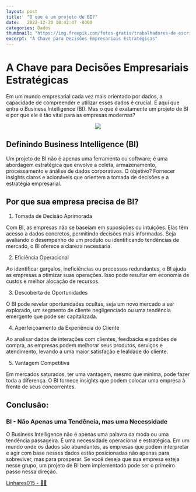 ```yaml
---
layout: post
title:  "O que é um projeto de BI?"
date:   2022-12-30 18:42:47 -0300
categories: Dados
thumbnail: "https://img.freepik.com/fotos-gratis/trabalhadores-de-escritorio-usando-graficos-de-financas_23-2150408661.jpg?w=740&t=st=1694352687~exp=1694353287~hmac=1d5d4a5cfba1823dfe5431172e7893879f0ad8f283bb18ca6d1ec46418e941ce"
excerpt: "A Chave para Decisões Empresariais Estratégicas"
---
```

# A Chave para Decisões Empresariais Estratégicas

Em um mundo empresarial cada vez mais orientado por dados, a capacidade de compreender e utilizar esses dados é crucial. É aqui que entra o Business Intelligence (BI). Mas o que é exatamente um projeto de BI e por que ele é tão vital para as empresas modernas?

<p align="center">
  <img src="https://img.freepik.com/fotos-gratis/trabalhadores-de-escritorio-usando-graficos-de-financas_23-2150408661.jpg?w=740&t=st=1694352687~exp=1694353287~hmac=1d5d4a5cfba1823dfe5431172e7893879f0ad8f283bb18ca6d1ec46418e941ce">
</p>

## Definindo Business Intelligence (BI)

Um projeto de BI não é apenas uma ferramenta ou software; é uma abordagem estratégica que envolve a coleta, armazenamento, processamento e análise de dados corporativos. O objetivo? Fornecer insights claros e acionáveis que orientem a tomada de decisões e a estratégia empresarial.

## Por que sua empresa precisa de BI?

1. Tomada de Decisão Aprimorada

Com BI, as empresas não se baseiam em suposições ou intuições. Elas têm acesso a dados concretos, permitindo decisões mais informadas. Seja avaliando o desempenho de um produto ou identificando tendências de mercado, o BI oferece a clareza necessária.

2. Eficiência Operacional

Ao identificar gargalos, ineficiências ou processos redundantes, o BI ajuda as empresas a otimizar suas operações. Isso pode resultar em economia de custos e melhor alocação de recursos.

3. Descoberta de Oportunidades

O BI pode revelar oportunidades ocultas, seja um novo mercado a ser explorado, um segmento de cliente negligenciado ou uma tendência emergente que pode ser capitalizada.

4. Aperfeiçoamento da Experiência do Cliente

Ao analisar dados de interações com clientes, feedbacks e padrões de compra, as empresas podem melhorar seus produtos, serviços e atendimento, levando a uma maior satisfação e lealdade do cliente.

5. Vantagem Competitiva

Em mercados saturados, ter uma vantagem, mesmo que mínima, pode fazer toda a diferença. O BI fornece insights que podem colocar uma empresa à frente de seus concorrentes.

## Conclusão: 

### BI - Não Apenas uma Tendência, mas uma Necessidade

O Business Intelligence não é apenas uma palavra da moda ou uma tendência passageira. É uma necessidade operacional e estratégica. Em um mundo onde os dados são abundantes, as empresas que podem interpretar e agir com base nesses dados estão posicionadas não apenas para sobreviver, mas para prosperar. Se você deseja que sua empresa esteja nesse grupo, um projeto de BI bem implementado pode ser o primeiro passo nessa direção.

[Linhares015 - 🧙‍♂️](https://github.com/Linhares015)
